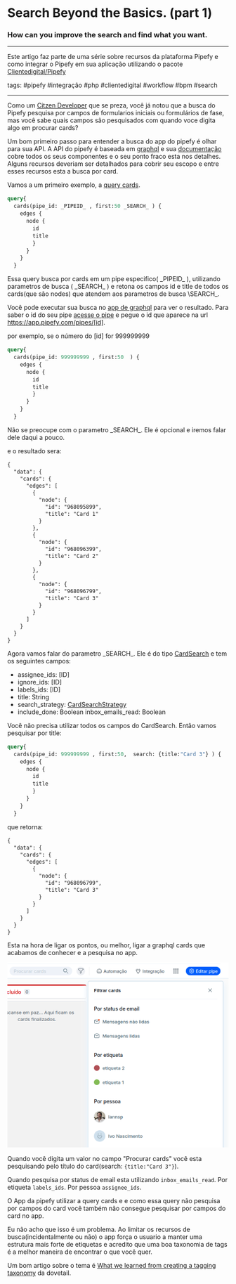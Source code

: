 # Search Beyond the Basics. (part 1)
### How can you improve the search and find what you want.

---
   Este artigo faz parte de uma série sobre recursos da plataforma Pipefy e como integrar o Pipefy em sua aplicação utilizando o pacote [Clientedigital/Pipefy](https://github.com/cliente-digital/pipefy)

tags: #pipefy #integração #php #clientedigital #workflow #bpm #search

---
Como um [Citzen Developer](https://www.pipefy.com/blog/what-is-a-citizen-developer/) que se preza, você já notou que a busca do Pipefy pesquisa por campos de formularios iniciais ou formulários de fase, mas você sabe quais campos são pesquisados com quando voce digita algo em procurar cards?

Um bom primeiro passo para entender a busca do app do pipefy é olhar para sua API. A API do pipefy é baseada em [graphql](https://graphql.org/) e sua [documentação](https://api-docs.pipefy.com/reference/inputObjects/CardSearch/#) cobre todos os seus componentes e o seu ponto fraco esta nos detalhes. Alguns recursos deveriam ser detalhados para cobrir seu escopo e entre esses recursos esta a busca por card.

Vamos a um primeiro exemplo, a  [query cards](https://api-docs.pipefy.com/reference/queries/cards/#cards).

```graphql
query{
  cards(pipe_id: _PIPEID_ , first:50 _SEARCH_ ) {
    edges {
      node {
        id
        title
        }
      }
    }
  }
```
Essa query busca por cards em um pipe especifico( \_PIPEID\_ ), utilizando parametros de busca ( \_SEARCH\_ ) e retona os campos id e title de todos os cards(que são nodes) que atendem aos parametros de busca \SEARCH\_.

Você pode executar sua busca no [app de graphql](https://app.pipefy.com/graphiql) para ver o resultado. Para saber o id do seu pipe [acesse o pipe](https://app.pipefy.com/) e pegue o id que aparece na url https://app.pipefy.com/pipes/[id].

por exemplo, se o número do [id] for 999999999

```graphql
query{
  cards(pipe_id: 999999999 , first:50  ) {
    edges {
      node {
        id
        title
        }
      }
    }
  }
```
Não se preocupe com o parametro \_SEARCH\_. Ele é opcional e iremos falar dele daqui a pouco.

e o resultado sera:

```graphiql
{
  "data": {
    "cards": {
      "edges": [
        {
          "node": {
            "id": "968095899",
            "title": "Card 1"
          }
        },
        {
          "node": {
            "id": "968096399",
            "title": "Card 2"
          }
        },
        {
          "node": {
            "id": "968096799",
            "title": "Card 3"
          }
        }
      ]
    }
  }
}
```

Agora vamos falar do parametro \_SEARCH\_. Ele é do tipo [CardSearch](https://api-docs.pipefy.com/reference/inputObjects/CardSearch/) e tem os seguintes campos:

- assignee_ids: [ID]
- ignore_ids: [ID]
- labels_ids: [ID]
- title: String
- search_strategy: [CardSearchStrategy](https://api-docs.pipefy.com/reference/enums/CardSearchStrategy)
- include_done: Boolean
inbox_emails_read: Boolean

Você não precisa utilizar todos os campos do CardSearch. Então vamos pesquisar por title:

```graphql
query{
  cards(pipe_id: 999999999 , first:50,  search: {title:"Card 3"} ) {
    edges {
      node {
        id
        title
        }
      }
    }
  }
```
que retorna:
```graphiql
{
  "data": {
    "cards": {
      "edges": [
        {
          "node": {
            "id": "968096799",
            "title": "Card 3"
          }
        }
      ]
    }
  }
}
```


Esta na hora de ligar os pontos, ou melhor, ligar a graphql cards que acabamos de conhecer e a pesquisa no app.

![preview da busca no app](./app_cards_search.png "busca no app Pipefy")

Quando você digita um valor no campo "Procurar cards" você esta pesquisando pelo título do card(search: ```{title:"Card 3"}```).

Quando pesquisa por status de email esta utilizando ```inbox_emails_read```. Por etiqueta ```labels_ids```. Por pessoa ```assignee_ids```.

O App da pipefy utilizar a query cards e e como essa query não pesquisa por campos do card você também não consegue pesquisar por campos do card no app.

Eu não acho que isso é um problema. Ao limitar os recursos de busca(incidentalmente ou não) o app força o usuario a manter uma estrutura mais forte de etiquetas e acredito que uma boa taxonomia de tags é a melhor maneira de encontrar o que você quer.

Um bom artigo sobre o tema é [What we learned from creating a tagging taxonomy](https://dovetail.com/blog/what-we-learned-creating-tagging-taxonomy/) da dovetail.
